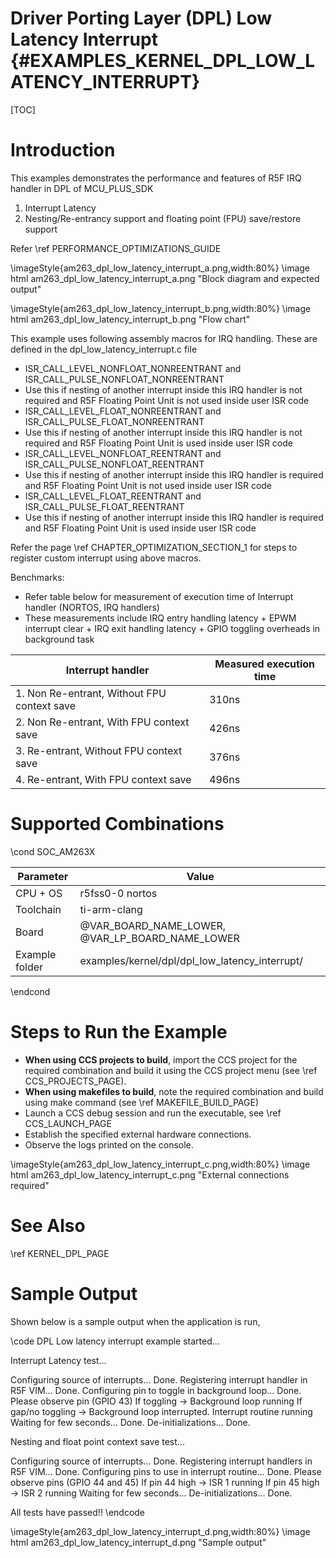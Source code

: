 # Driver Porting Layer (DPL) Low Latency Interrupt {#EXAMPLES_KERNEL_DPL_LOW_LATENCY_INTERRUPT}

[TOC]

# Introduction

This examples demonstrates the performance and features of R5F IRQ handler in DPL of MCU_PLUS_SDK

1. Interrupt Latency
2. Nesting/Re-entrancy support and floating point (FPU) save/restore support

Refer \ref PERFORMANCE_OPTIMIZATIONS_GUIDE


\imageStyle{am263_dpl_low_latency_interrupt_a.png,width:80%}
\image html am263_dpl_low_latency_interrupt_a.png "Block diagram and expected output"


\imageStyle{am263_dpl_low_latency_interrupt_b.png,width:80%}
\image html am263_dpl_low_latency_interrupt_b.png "Flow chart"


This example uses following assembly macros for IRQ handling. These are defined in the dpl_low_latency_interrupt.c file

- ISR_CALL_LEVEL_NONFLOAT_NONREENTRANT and ISR_CALL_PULSE_NONFLOAT_NONREENTRANT
 - Use this if nesting of another interrupt inside this IRQ handler is not required and R5F Floating Point Unit is not used inside user ISR code
- ISR_CALL_LEVEL_FLOAT_NONREENTRANT and ISR_CALL_PULSE_FLOAT_NONREENTRANT
 - Use this if nesting of another interrupt inside this IRQ handler is not required and R5F Floating Point Unit is used inside user ISR code
- ISR_CALL_LEVEL_NONFLOAT_REENTRANT and ISR_CALL_PULSE_NONFLOAT_REENTRANT
 - Use this if nesting of another interrupt inside this IRQ handler is required and R5F Floating Point Unit is not used inside user ISR code
- ISR_CALL_LEVEL_FLOAT_REENTRANT and ISR_CALL_PULSE_FLOAT_REENTRANT
 - Use this if nesting of another interrupt inside this IRQ handler is required and R5F Floating Point Unit is used inside user ISR code

Refer the page \ref CHAPTER_OPTIMIZATION_SECTION_1 for steps to register custom interrupt using above macros.


Benchmarks:

- Refer table below for measurement of execution time of Interrupt handler (NORTOS, IRQ handlers)
- These measurements include IRQ entry handling latency + EPWM interrupt clear + IRQ exit handling latency + GPIO toggling overheads in background task



 Interrupt handler                                            | Measured execution time 
 -------------------------------------------------------------|--------------------------
 1. Non Re-entrant, Without FPU context save                  | 310ns
 2. Non Re-entrant, With FPU context save                     | 426ns
 3. Re-entrant, Without FPU context save                      | 376ns
 4. Re-entrant, With FPU context save                         | 496ns


# Supported Combinations

\cond SOC_AM263X

 Parameter      | Value
 ---------------|-----------
 CPU + OS       | r5fss0-0 nortos
 Toolchain      | ti-arm-clang
 Board          | @VAR_BOARD_NAME_LOWER, @VAR_LP_BOARD_NAME_LOWER
 Example folder | examples/kernel/dpl/dpl_low_latency_interrupt/

\endcond

# Steps to Run the Example

- **When using CCS projects to build**, import the CCS project for the required combination
  and build it using the CCS project menu (see \ref CCS_PROJECTS_PAGE).
- **When using makefiles to build**, note the required combination and build using
  make command (see \ref MAKEFILE_BUILD_PAGE)
- Launch a CCS debug session and run the executable, see \ref CCS_LAUNCH_PAGE
- Establish the specified external hardware connections.
- Observe the logs printed on the console.

\imageStyle{am263_dpl_low_latency_interrupt_c.png,width:80%}
\image html am263_dpl_low_latency_interrupt_c.png "External connections required"

# See Also

\ref KERNEL_DPL_PAGE

# Sample Output

Shown below is a sample output when the application is run,

\code
DPL Low latency interrupt example started...

Interrupt Latency test...

Configuring source of interrupts... Done.
Registering interrupt handler in R5F VIM... Done.
Configuring pin to toggle in background loop... Done.
Please observe pin (GPIO 43)
   If toggling         -> Background loop running
   If gap/no toggling  -> Background loop interrupted. Interrupt routine running
Waiting for few seconds... Done.
De-initializations... Done.

Nesting and float point context save test...

Configuring source of interrupts... Done.
Registering interrupt handlers in R5F VIM... Done.
Configuring pins to use in interrupt routine... Done.
Please observe pins (GPIO 44 and 45)
   If pin 44 high -> ISR 1 running
   If pin 45 high -> ISR 2 running
Waiting for few seconds...
De-initializations... Done.

All tests have passed!!
\endcode

\imageStyle{am263_dpl_low_latency_interrupt_d.png,width:80%}
\image html am263_dpl_low_latency_interrupt_d.png "Sample output"
